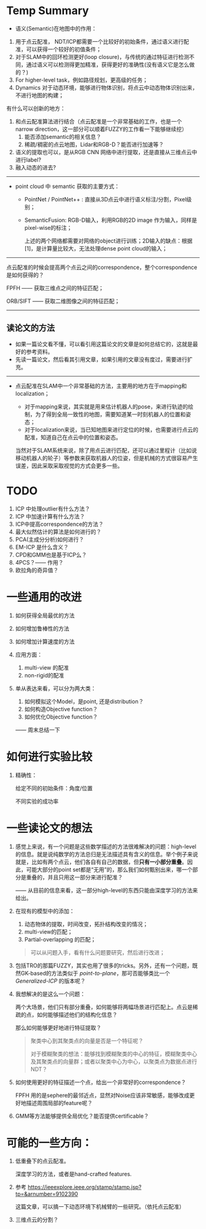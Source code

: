 # Temp Summary

- 语义(Semantic)在地图中的作用：

1. 用于点云配准， NDT/ICP都需要一个比较好的初始条件，通过语义进行配准，可以获得一个较好的初值条件；
2. 对于SLAM中的回环检测更好(loop closure)，与传统的通过特征进行检测不同，通过语义可以检测得更加精准，获得更好的准确性(没有语义它是怎么做的？)
3. For higher-level task，例如路径规划，更高级的任务；
4. Dynamics 对于动态环境，能够进行物体识别，将点云中动态物体识别出来，不进行地图的构建；

有什么可以创新的地方：

1. 和点云配准算法进行结合（点云配准是一个非常基础的工作，也是一个 narrow direction，这一部分可以顺着FUZZY的工作看一下能够继续挖）
   1. 能否添加semantic的相关信息？
   2. 稀疏/稠密的点云地图，Lidar和RGB-D？能否进行加速等？
2. 语义的提取也可以，是从RGB CNN 网络中进行提取，还是直接从三维点云中进行label?
3. 融入动态的进去?

---

- point cloud 中 semantic 获取的主要方式：

  - PointNet / PointNet++ : 直接从3D点云中进行语义标注/分割，Pixel级别；

  - SemanticFusion: RGB-D输入，利用RGB的2D image 作为输入，同样是pixel-wise的标注；

    上述的两个网络都需要对网络的object进行训练；2D输入的缺点：根据[1]，是计算量比较大，无法处理dense point cloud的输入；

---

点云配准的时候会提高两个点云之间的correspondence，整个correspondence是如何获得的？

FPFH —— 获取三维点之间的特征匹配；

ORB/SIFT —— 获取二维图像之间的特征匹配；

---

## 读论文的方法

- 如果一篇论文看不懂，可以看引用这篇论文的文章是如何总结它的，这就是最好的参考资料。
- 先读一篇论文，然后看其引用文章，如果引用的文章没有度过，需要进行扩充。

---

- 点云配准在SLAM中一个非常基础的方法，主要用的地方在于mapping和localization；

  - 对于mapping来说，其实就是用来估计机器人的pose，来进行轨迹的绘制，为了得到全局一致性的地图，需要知道某一时刻机器人的位置和姿态；
  - 对于localization来说，当已知地图来进行定位的时候，也需要进行点云的配准，知道自己在点云中的位置和姿态。

  当然对于SLAM系统来说，除了用点云进行匹配，还可以通过里程计（比如说移动机器人的轮子）等参数来获取机器人的位姿，但是机械的方式很容易产生误差，因此采取采取视觉的方式会更多一些。

# TODO

1. ICP 中处理outlier有什么方法？
2. ICP 中加速计算有什么方法？
3. ICP中提高correspondence的方法？
4. 最大似然估计的算法是如何进行的？
5. PCA(主成分分析)如何进行？
6. EM-ICP 是什么含义？
6. CPD和GMM也是基于ICP么？
6. 4PCS？—— 作用？
6. 欧拉角的奇异值？

# 一些通用的改进

1. 如何获得全局最优的方法

2. 如何增加鲁棒性的方法

3. 如何增加计算速度的方法

4. 应用方面：

   1. multi-view 的配准
   2. non-rigid的配准

5. 单从表达来看，可以分为两大类：

   1. 如何模拟这个Model，是point, 还是distribution？
   2. 如何构造Objective function？
   3. 如何优化Objective function？

   —— 周末总结一下

# 如何进行实验比较

1. 精确性：

   给定不同的初始条件：角度/位置

   不同实验的成功率



# 一些读论文的想法

1. 感觉上来说，有一个问题是这些数学描述的方法很难解决的问题：high-level 的信息。就是说纯数学的方法总归是无法描述具有含义的信息。举个例子来说就是，比如有两个点云，他们各自有自己的数据，但**只有一小部分重叠**。因此，可能大部分的point set都是“无用”的，那么我们如何甄别出来，哪一个部分是重叠的，并且只用这一部分来进行配准？

   —— 从目前的信息来看，这一部分high-level的东西只能由深度学习的方法来给出。

2. 在现有的模型中的添加：

   1. 动态物体的提取，时间改变，拓扑结构改变的情况；
   2. multi-view的匹配；
   3. Partial-overlapping 的匹配；

   > 可以从问题入手，看有什么问题要研究，然后进行改进；

3. 包括TRO的那篇FUZZY，其实也用了很多的tricks。另外，还有一个问题，既然GK-based的方法类似于 *point-to-plane*，那可否能够类比一个 *Generalized-ICP* 的版本呢？

4. 我想解决的是这么一个问题：

   两个大场景，他们只有部分重叠，如何能够将两幅场景进行匹配上。点云是稀疏的点，如何能够描述他们的结构化信息？

   那么如何能够更好地进行特征提取？

   > 聚类中心到其聚类点的向量是否是一个特征呢？
   >
   > 对于模糊聚类的想法：能够找到模糊聚类的中心的特征，模糊聚类中心及其聚类点的向量群；或者以聚类中心为中心，以聚类点为数据点进行NDT？

5. 如何使用更好的特征描述一个点，给出一个非常好的correspondence？

   FPFH 用的是sephere的最邻近点，显然对Noise应该非常敏感，能够改成更好地描述周围局部的feature呢？

6. GMM等方法能够提供全局优化？能否提供certificable？

# 可能的一些方向：

1. 低重叠下的点云配准。

   深度学习的方法，或者是hand-crafted features.

2. 参考 https://ieeexplore.ieee.org/stamp/stamp.jsp?tp=&arnumber=9102390 

   这篇文章，可以搞一下动态环境下机械臂的一些研究。（依托点云配准）

3. 三维点云的分割？